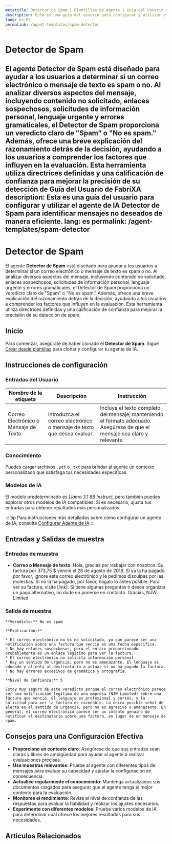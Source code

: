 ```yaml
---
metatitle: Detector de Spam | Plantillas de Agente | Guía del Usuario de FabriXAI
description: Esta es una guía del usuario para configurar y utilizar el agente de IA Detector de Spam para identificar mensajes no deseados de manera eficiente.
lang: es-ES
permalink: /agent-templates/spam-detector
---
```


# Detector de Spam

El agente **Detector de Spam** está diseñado para ayudar a los usuarios a determinar si un correo electrónico o mensaje de texto es spam o no. Al analizar diversos aspectos del mensaje, incluyendo contenido no solicitado, enlaces sospechosos, solicitudes de información personal, lenguaje urgente y errores gramaticales, el Detector de Spam proporciona un veredicto claro de "Spam" o "No es spam." Además, ofrece una breve explicación del razonamiento detrás de la decisión, ayudando a los usuarios a comprender los factores que influyen en la evaluación. Esta herramienta utiliza directrices definidas y una calificación de confianza para mejorar la precisión de su detección de Guía del Usuario de FabriXA
description: Esta es una guía del usuario para configurar y utilizar el agente de IA Detector de Spam para identificar mensajes no deseados de manera eficiente.
lang: es
permalink: /agent-templates/spam-detector
---

# Detector de Spam

El agente **Detector de Spam** está diseñado para ayudar a los usuarios a determinar si un correo electrónico o mensaje de texto es spam o no. Al analizar diversos aspectos del mensaje, incluyendo contenido no solicitado, enlaces sospechosos, solicitudes de información personal, lenguaje urgente y errores gramaticales, el Detector de Spam proporciona un veredicto claro de "Spam" o "No es spam." Además, ofrece una breve explicación del razonamiento detrás de la decisión, ayudando a los usuarios a comprender los factores que influyen en la evaluación. Esta herramienta utiliza directrices definidas y una calificación de confianza para mejorar la precisión de su detección de spam.

## Inicio

Para comenzar, asegúrate de haber clonado el **Detector de Spam**. Sigue [Crear desde plantillas](/es/create-from-templates/) para clonar y configurar tu agente de IA.

## Instrucciones de configuración

### Entradas del Usuario

| Nombre de la etiqueta                 | Descripción                                                       | Instrucción                                                                                          |
|---------------------------------------|-------------------------------------------------------------------|------------------------------------------------------------------------------------------------------|
| Correo Electrónico o Mensaje de Texto | Introduzca el correo electrónico o mensaje de texto que desea evaluar. | Incluya el texto completo del mensaje, manteniendo el formato adecuado. Asegúrese de que el mensaje sea claro y relevante. |

### Conocimiento

Puedes cargar archivos `.pdf` o `.txt` para brindar al agente un contexto personalizado que satisfaga tus necesidades específicas.

### Modelos de IA

El modelo predeterminado es *Llama 3.1 8B Instruct*, pero también puedes explorar otros modelos de IA compatibles. Si es necesario, ajusta tus entradas para obtener resultados más personalizados.

::: tip
Para instrucciones más detalladas sobre cómo configurar un agente de IA, consulta [Configurar Agente de IA](/en-us/configurar-ai-agent/)
:::

## Entradas y Salidas de muestra

### Entradas de muestra

- **Correo o Mensaje de texto**: Hola, gracias por trabajar con nosotros. Su factura por 373,75 $ venció el 28 de agosto de 2016. Si ya la ha pagado, por favor, ignore este correo electrónico y le pedimos disculpas por las molestias. Si no la ha pagado, por favor, hágalo lo antes posible. Para ver su factura, visite [link]. Si tiene algunas preguntas o desea organizar un pago alternativo, no dude en ponerse en contacto. Gracias, NJW Limited

### Salida de muestra

```
**Veredicto:** No es spam

**Explicación:**

* El correo electrónico no es no solicitado, ya que parece ser una notificación sobre una factura que venció en una fecha específica.
* No hay enlaces sospechosos, pero el enlace proporcionado probablemente es un enlace legítimo para ver la factura.
* El correo electrónico no solicita información personal.
* Hay un sentido de urgencia, pero no es amenazante. El lenguaje es educado y alienta al destinatario a actuar si no ha pagado la factura.
* No hay errores excesivos de gramática y ortografía.

**Nivel de Confianza:** 5

Estoy muy seguro de este veredicto porque el correo electrónico parece ser una notificación legítima de una empresa (NJW Limited) sobre una factura que venció. El lenguaje es profesional y cortés, y la solicitud para ver la factura es razonable. La única posible señal de alerta es el sentido de urgencia, pero no es agresivo o amenazante. En general, el correo electrónico parece ser un intento genuino de notificar al destinatario sobre una factura, en lugar de un mensaje de spam.
```

## Consejos para una Configuración Efectiva

- **Proporcione un contexto claro**: Asegúrese de que sus entradas sean claras y libres de ambigüedad para ayudar al agente a realizar evaluaciones precisas.
- **Use muestras relevantes**: Pruebe al agente con diferentes tipos de mensajes para evaluar su capacidad y ajustar la configuración en consecuencia.
- **Actualice regularmente el conocimiento**: Mantenga actualizados sus documentos cargados para asegurar que el agente tenga el mejor contexto para la evaluación.
- **Monitoree el rendimiento**: Revise el nivel de confianza de las respuestas para evaluar la fiabilidad y realizar los ajustes necesarios.
- **Experimente con diferentes modelos**: Pruebe varios modelos de IA para determinar cuál ofrece los mejores resultados para sus necesidades.

## Artículos Relacionados

